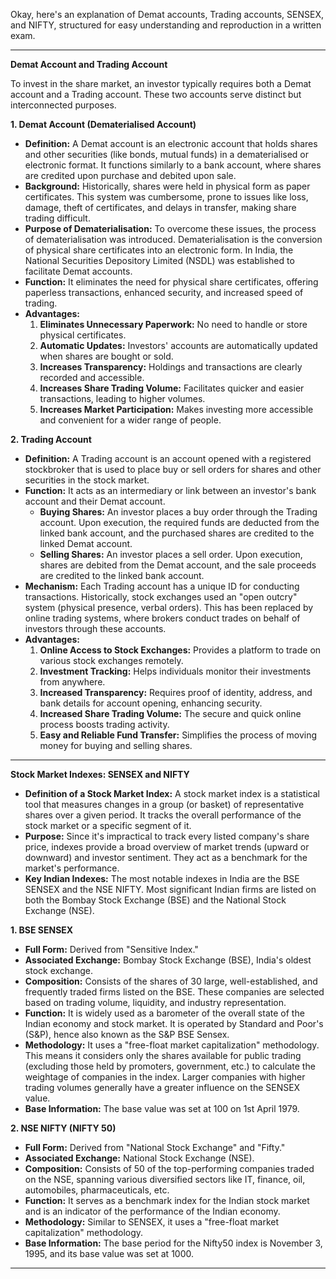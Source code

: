 Okay, here's an explanation of Demat accounts, Trading accounts, SENSEX, and NIFTY, structured for easy understanding and reproduction in a written exam.

---

**Demat Account and Trading Account**

To invest in the share market, an investor typically requires both a Demat account and a Trading account. These two accounts serve distinct but interconnected purposes.

**1. Demat Account (Dematerialised Account)**

*   **Definition:** A Demat account is an electronic account that holds shares and other securities (like bonds, mutual funds) in a dematerialised or electronic format. It functions similarly to a bank account, where shares are credited upon purchase and debited upon sale.
*   **Background:** Historically, shares were held in physical form as paper certificates. This system was cumbersome, prone to issues like loss, damage, theft of certificates, and delays in transfer, making share trading difficult.
*   **Purpose of Dematerialisation:** To overcome these issues, the process of dematerialisation was introduced. Dematerialisation is the conversion of physical share certificates into an electronic form. In India, the National Securities Depository Limited (NSDL) was established to facilitate Demat accounts.
*   **Function:** It eliminates the need for physical share certificates, offering paperless transactions, enhanced security, and increased speed of trading.
*   **Advantages:**
    1.  **Eliminates Unnecessary Paperwork:** No need to handle or store physical certificates.
    2.  **Automatic Updates:** Investors' accounts are automatically updated when shares are bought or sold.
    3.  **Increases Transparency:** Holdings and transactions are clearly recorded and accessible.
    4.  **Increases Share Trading Volume:** Facilitates quicker and easier transactions, leading to higher volumes.
    5.  **Increases Market Participation:** Makes investing more accessible and convenient for a wider range of people.

**2. Trading Account**

*   **Definition:** A Trading account is an account opened with a registered stockbroker that is used to place buy or sell orders for shares and other securities in the stock market.
*   **Function:** It acts as an intermediary or link between an investor's bank account and their Demat account.
    *   **Buying Shares:** An investor places a buy order through the Trading account. Upon execution, the required funds are deducted from the linked bank account, and the purchased shares are credited to the linked Demat account.
    *   **Selling Shares:** An investor places a sell order. Upon execution, shares are debited from the Demat account, and the sale proceeds are credited to the linked bank account.
*   **Mechanism:** Each Trading account has a unique ID for conducting transactions. Historically, stock exchanges used an "open outcry" system (physical presence, verbal orders). This has been replaced by online trading systems, where brokers conduct trades on behalf of investors through these accounts.
*   **Advantages:**
    1.  **Online Access to Stock Exchanges:** Provides a platform to trade on various stock exchanges remotely.
    2.  **Investment Tracking:** Helps individuals monitor their investments from anywhere.
    3.  **Increased Transparency:** Requires proof of identity, address, and bank details for account opening, enhancing security.
    4.  **Increased Share Trading Volume:** The secure and quick online process boosts trading activity.
    5.  **Easy and Reliable Fund Transfer:** Simplifies the process of moving money for buying and selling shares.

---

**Stock Market Indexes: SENSEX and NIFTY**

*   **Definition of a Stock Market Index:** A stock market index is a statistical tool that measures changes in a group (or basket) of representative shares over a given period. It tracks the overall performance of the stock market or a specific segment of it.
*   **Purpose:** Since it's impractical to track every listed company's share price, indexes provide a broad overview of market trends (upward or downward) and investor sentiment. They act as a benchmark for the market's performance.
*   **Key Indian Indexes:** The most notable indexes in India are the BSE SENSEX and the NSE NIFTY. Most significant Indian firms are listed on both the Bombay Stock Exchange (BSE) and the National Stock Exchange (NSE).

**1. BSE SENSEX**

*   **Full Form:** Derived from "Sensitive Index."
*   **Associated Exchange:** Bombay Stock Exchange (BSE), India's oldest stock exchange.
*   **Composition:** Consists of the shares of 30 large, well-established, and frequently traded firms listed on the BSE. These companies are selected based on trading volume, liquidity, and industry representation.
*   **Function:** It is widely used as a barometer of the overall state of the Indian economy and stock market. It is operated by Standard and Poor's (S&P), hence also known as the S&P BSE Sensex.
*   **Methodology:** It uses a "free-float market capitalization" methodology. This means it considers only the shares available for public trading (excluding those held by promoters, government, etc.) to calculate the weightage of companies in the index. Larger companies with higher trading volumes generally have a greater influence on the SENSEX value.
*   **Base Information:** The base value was set at 100 on 1st April 1979.

**2. NSE NIFTY (NIFTY 50)**

*   **Full Form:** Derived from "National Stock Exchange" and "Fifty."
*   **Associated Exchange:** National Stock Exchange (NSE).
*   **Composition:** Consists of 50 of the top-performing companies traded on the NSE, spanning various diversified sectors like IT, finance, oil, automobiles, pharmaceuticals, etc.
*   **Function:** It serves as a benchmark index for the Indian stock market and is an indicator of the performance of the Indian economy.
*   **Methodology:** Similar to SENSEX, it uses a "free-float market capitalization" methodology.
*   **Base Information:** The base period for the Nifty50 index is November 3, 1995, and its base value was set at 1000.

---
